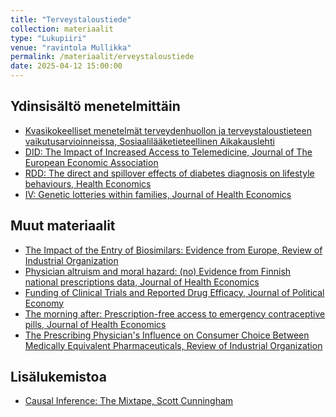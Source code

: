 ```yaml
---
title: "Terveystaloustiede"
collection: materiaalit
type: "Lukupiiri"
venue: "ravintola Mullikka"
permalink: /materiaalit/erveystaloustiede
date: 2025-04-12 15:00:00
---
```


## Ydinsisältö menetelmittäin

- [Kvasikokeelliset menetelmät terveydenhuollon ja terveystaloustieteen
vaikutusarvioinneissa, Sosiaalilääketieteellinen
Aikakauslehti](https://journal.fi/sla/article/view/122529)
- [DID: The Impact of Increased Access to Telemedicine, Journal of The European Economic
Association](https://academic.oup.com/jeea/article/22/2/712/7185823)
- [RDD: The direct and spillover effects of diabetes diagnosis on
lifestyle behaviours, Health
Economics](https://pubmed.ncbi.nlm.nih.gov/38279027/)
- [IV: Genetic lotteries within families, ⁠Journal of Health
Economics](https://www.sciencedirect.com/science/article/pii/S0167629611000439)

## Muut materiaalit

- [The Impact of the Entry of Biosimilars: Evidence from Europe,
Review of Industrial
Organization](https://link.springer.com/article/10.1007/s11151-018-9630-3)
- [Physician altruism and moral hazard: (no) Evidence from Finnish
national prescriptions data, Journal of Health
Economics](https://www.sciencedirect.com/science/article/pii/S0167629617307348)
- [Funding of Clinical Trials and Reported Drug Efficacy, Journal of
Political Economy](https://econpapers.repec.org/RePEc:ucp:jpolec:doi:10.1086/730383)
- [The morning after: Prescription-free access to emergency
contraceptive pills, ⁠Journal of Health
Economics](https://www.sciencedirect.com/science/article/pii/S0167629623000528)
- [The Prescribing Physician's Influence on Consumer Choice Between
Medically Equivalent Pharmaceuticals, ⁠Review of Industrial
Organization](https://www.jstor.org/stable/43550400)

## Lisälukemistoa

- [Causal Inference: The Mixtape, Scott
Cunningham](https://mixtape.scunning.com/)
